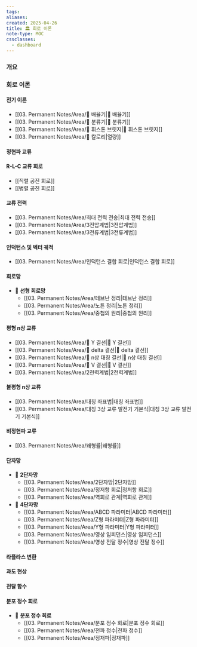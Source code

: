 ```yaml
---
tags:
aliases: 
created: 2025-04-26
title: 🏛️ 회로 이론
note-type: MOC
cssclasses:
  - dashboard
---
```


### 개요

### 회로 이론

#### 전기 이론
- [[03. Permanent Notes/Area/📝 배율기|📝 배율기]]
- [[03. Permanent Notes/Area/📝 분류기|📝 분류기]]
- [[03. Permanent Notes/Area/📝 휘스톤 브릿지|📝 휘스톤 브릿지]]
- [[03. Permanent Notes/Area/📝 칼로리|열량]]

#### 정현파 교류


#### R-L-C 교류 회로

- [[직렬 공진 회로]]
- [[병렬 공진 회로]]

#### 교류 전력

- [[03. Permanent Notes/Area/최대 전력 전송|최대 전력 전송]]
- [[03. Permanent Notes/Area/3전압계법|3전압계법]]
- [[03. Permanent Notes/Area/3전류계법|3전류계법]]

#### 인덕턴스 및 벡터 궤적
- [[03. Permanent Notes/Area/인덕턴스 결합 회로|인덕턴스 결합 회로]]
	

#### 회로망
- 📖 **선형 회로망**
	- [[03. Permanent Notes/Area/테브난 정리|테브난 정리]]
	- [[03. Permanent Notes/Area/노튼 정리|노튼 정리]]
	- [[03. Permanent Notes/Area/중첩의 원리|중첩의 원리]]
	
	

#### 평형 n상 교류

- [[03. Permanent Notes/Area/📝 Y 결선|📝 Y 결선]]
- [[03. Permanent Notes/Area/📝 delta 결선|📝 delta 결선]]
- [[03. Permanent Notes/Area/📝 n상 대칭 결선|📝 n상 대칭 결선]]
- [[03. Permanent Notes/Area/📝 V 결선|📝 V 결선]]
- [[03. Permanent Notes/Area/2전력계법|2전력계법]]


#### 불평형 n상 교류

- [[03. Permanent Notes/Area/대칭 좌표법|대칭 좌표법]]
- [[03. Permanent Notes/Area/대칭 3상 교류 발전기 기본식|대칭 3상 교류 발전기 기본식]]


#### 비정현파 교류
- [[03. Permanent Notes/Area/왜형률|왜형률]]

#### 단자망
- 📖 **2단자망**
	- [[03. Permanent Notes/Area/2단자망|2단자망]]
	- [[03. Permanent Notes/Area/정저항 회로|정저항 회로]]
	- [[03. Permanent Notes/Area/역회로 관계|역회로 관계]]
- 📖 **4단자망**
	- [[03. Permanent Notes/Area/ABCD 파라미터|ABCD 파라미터]]
	- [[03. Permanent Notes/Area/Z형 파라미터|Z형 파라미터]]
	- [[03. Permanent Notes/Area/Y형 파라미터|Y형 파라미터]]
	- [[03. Permanent Notes/Area/영상 임피던스|영상 임피던스]]
	- [[03. Permanent Notes/Area/영상 전달 정수|영상 전달 정수]]


#### 라플라스 변환

#### 과도 현상

#### 전달 함수

#### 분포 정수 회로
- 📖 **분포 정수 회로**
	- [[03. Permanent Notes/Area/분포 정수 회로|분포 정수 회로]]
	- [[03. Permanent Notes/Area/전파 정수|전파 정수]]
	- [[03. Permanent Notes/Area/정재파|정재파]]